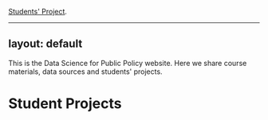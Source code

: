 [Students' Project](./another-page.html).

---
layout: default
---

This is the Data Science for Public Policy website. Here we share course materials, data sources and students' projects.

# Student Projects

<script src="https://gist.github.com/datasciencespo/540a6d387e900e7c5e32f71b43bd270d.js"></script>
